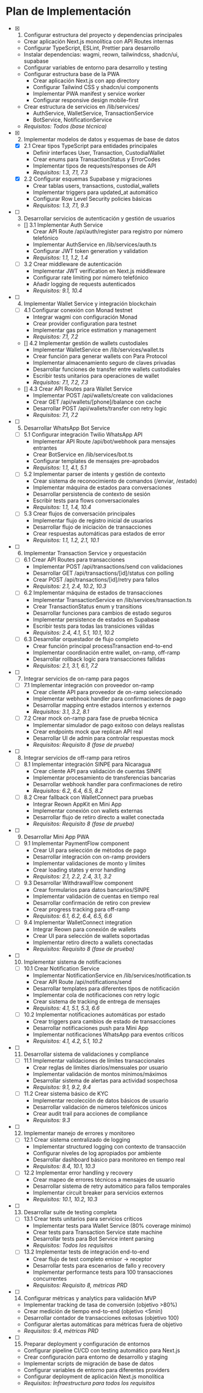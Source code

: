 # Plan de Implementación

- [x] 1. Configurar estructura del proyecto y dependencias principales

  - Crear aplicación Next.js monolítica con API Routes internas
  - Configurar TypeScript, ESLint, Prettier para desarrollo
  - Instalar dependencias: wagmi, reown, tailwindcss, shadcn/ui, supabase
  - Configurar variables de entorno para desarrollo y testing
  - Configurar estructura base de la PWA
    - Crear aplicación Next.js con app directory
    - Configurar Tailwind CSS y shadcn/ui components
    - Implementar PWA manifest y service worker
    - Configurar responsive design mobile-first
  - Crear estructura de servicios en /lib/services/
    - AuthService, WalletService, TransactionService
    - BotService, NotificationService
  - _Requisitos: Todos (base técnica)_

- [x] 2. Implementar modelos de datos y esquemas de base de datos

  - [x] 2.1 Crear tipos TypeScript para entidades principales
    - Definir interfaces User, Transaction, CustodialWallet
    - Crear enums para TransactionStatus y ErrorCodes
    - Implementar tipos de requests/responses de API
    - _Requisitos: 1.3, 7.1, 7.3_
  - [x] 2.2 Configurar esquemas Supabase y migraciones
    - Crear tablas users, transactions, custodial_wallets
    - Implementar triggers para updated_at automático
    - Configurar Row Level Security policies básicas
    - _Requisitos: 1.3, 7.1, 9.3_

- [ ] 3. Desarrollar servicios de autenticación y gestión de usuarios

  - [] 3.1 Implementar Auth Service
    - Crear API Route /api/auth/register para registro por número telefónico
    - Implementar AuthService en /lib/services/auth.ts
    - Configurar JWT token generation y validation
    - _Requisitos: 1.1, 1.2, 1.4_
  - [ ] 3.2 Crear middleware de autenticación
    - Implementar JWT verification en Next.js middleware
    - Configurar rate limiting por número telefónico
    - Añadir logging de requests autenticados
    - _Requisitos: 9.1, 10.4_

- [ ] 4. Implementar Wallet Service y integración blockchain

  - [ ] 4.1 Configurar conexión con Monad testnet
    - Integrar wagmi con configuración Monad
    - Crear provider configuration para testnet
    - Implementar gas price estimation y management
    - _Requisitos: 7.1, 7.2_
  - [] 4.2 Implementar gestión de wallets custodiales
    - Implementar WalletService en /lib/services/wallet.ts
    - Crear función para generar wallets con Para Protocol
    - Implementar almacenamiento seguro de claves privadas
    - Desarrollar funciones de transfer entre wallets custodiales
    - Escribir tests unitarios para operaciones de wallet
    - _Requisitos: 7.1, 7.2, 7.3_
  - [] 4.3 Crear API Routes para Wallet Service
    - Implementar POST /api/wallets/create con validaciones
    - Crear GET /api/wallets/[phone]/balance con cache
    - Desarrollar POST /api/wallets/transfer con retry logic
    - _Requisitos: 7.1, 7.2_

- [ ] 5. Desarrollar WhatsApp Bot Service

  - [ ] 5.1 Configurar integración Twilio WhatsApp API
    - Implementar API Route /api/bot/webhook para mensajes entrantes
    - Crear BotService en /lib/services/bot.ts
    - Configurar templates de mensajes pre-aprobados
    - _Requisitos: 1.1, 4.1, 5.1_
  - [ ] 5.2 Implementar parser de intents y gestión de contexto
    - Crear sistema de reconocimiento de comandos (/enviar, /estado)
    - Implementar máquina de estados para conversaciones
    - Desarrollar persistencia de contexto de sesión
    - Escribir tests para flows conversacionales
    - _Requisitos: 1.1, 1.4, 10.4_
  - [ ] 5.3 Crear flujos de conversación principales
    - Implementar flujo de registro inicial de usuarios
    - Desarrollar flujo de iniciación de transacciones
    - Crear respuestas automáticas para estados de error
    - _Requisitos: 1.1, 1.2, 2.1, 10.1_

- [ ] 6. Implementar Transaction Service y orquestación

  - [ ] 6.1 Crear API Routes para transacciones
    - Implementar POST /api/transactions/send con validaciones
    - Desarrollar GET /api/transactions/[id]/status con polling
    - Crear POST /api/transactions/[id]/retry para fallos
    - _Requisitos: 2.1, 2.4, 10.2, 10.3_
  - [ ] 6.2 Implementar máquina de estados de transacciones
    - Implementar TransactionService en /lib/services/transaction.ts
    - Crear TransactionStatus enum y transitions
    - Desarrollar funciones para cambios de estado seguros
    - Implementar persistence de estados en Supabase
    - Escribir tests para todas las transiciones válidas
    - _Requisitos: 2.4, 4.1, 5.1, 10.1, 10.2_
  - [ ] 6.3 Desarrollar orquestador de flujo completo
    - Crear función principal processTransaction end-to-end
    - Implementar coordinación entre wallet, on-ramp, off-ramp
    - Desarrollar rollback logic para transacciones fallidas
    - _Requisitos: 2.1, 3.1, 6.1, 7.2_

- [ ] 7. Integrar servicios de on-ramp para pagos

  - [ ] 7.1 Implementar integración con proveedor on-ramp
    - Crear cliente API para proveedor de on-ramp seleccionado
    - Implementar webhook handler para confirmaciones de pago
    - Desarrollar mapping entre estados internos y externos
    - _Requisitos: 3.1, 3.2, 8.1_
  - [ ] 7.2 Crear mock on-ramp para fase de prueba técnica
    - Implementar simulador de pago exitoso con delays realistas
    - Crear endpoints mock que replican API real
    - Desarrollar UI de admin para controlar respuestas mock
    - _Requisitos: Requisito 8 (fase de prueba)_

- [ ] 8. Integrar servicios de off-ramp para retiros

  - [ ] 8.1 Implementar integración SINPE para Nicaragua
    - Crear cliente API para validación de cuentas SINPE
    - Implementar procesamiento de transferencias bancarias
    - Desarrollar webhook handler para confirmaciones de retiro
    - _Requisitos: 6.2, 6.4, 6.5, 8.2_
  - [ ] 8.2 Crear fallback con WalletConnect para pruebas
    - Integrar Reown AppKit en Mini App
    - Implementar conexión con wallets externas
    - Desarrollar flujo de retiro directo a wallet conectada
    - _Requisitos: Requisito 8 (fase de prueba)_

- [ ] 9. Desarrollar Mini App PWA

  - [ ] 9.1 Implementar PaymentFlow component
    - Crear UI para selección de métodos de pago
    - Desarrollar integración con on-ramp providers
    - Implementar validaciones de monto y límites
    - Crear loading states y error handling
    - _Requisitos: 2.1, 2.2, 2.4, 3.1, 3.2_
  - [ ] 9.3 Desarrollar WithdrawalFlow component
    - Crear formularios para datos bancarios/SINPE
    - Implementar validación de cuentas en tiempo real
    - Desarrollar confirmación de retiro con preview
    - Crear progress tracking para off-ramp
    - _Requisitos: 6.1, 6.2, 6.4, 6.5, 6.6_
  - [ ] 9.4 Implementar WalletConnect integration
    - Integrar Reown para conexión de wallets
    - Crear UI para selección de wallets soportadas
    - Implementar retiro directo a wallets conectadas
    - _Requisitos: Requisito 8 (fase de prueba)_

- [ ] 10. Implementar sistema de notificaciones

  - [ ] 10.1 Crear Notification Service
    - Implementar NotificationService en /lib/services/notification.ts
    - Crear API Route /api/notifications/send
    - Desarrollar templates para diferentes tipos de notificación
    - Implementar cola de notificaciones con retry logic
    - Crear sistema de tracking de entrega de mensajes
    - _Requisitos: 4.1, 5.1, 5.3, 6.6_
  - [ ] 10.2 Implementar notificaciones automáticas por estado
    - Crear triggers para cambios de estado de transacciones
    - Desarrollar notificaciones push para Mini App
    - Implementar notificaciones WhatsApp para eventos críticos
    - _Requisitos: 4.1, 4.2, 5.1, 10.2_

- [ ] 11. Desarrollar sistema de validaciones y compliance

  - [ ] 11.1 Implementar validaciones de límites transaccionales
    - Crear reglas de límites diarios/mensuales por usuario
    - Implementar validación de montos mínimos/máximos
    - Desarrollar sistema de alertas para actividad sospechosa
    - _Requisitos: 9.1, 9.2, 9.4_
  - [ ] 11.2 Crear sistema básico de KYC
    - Implementar recolección de datos básicos de usuario
    - Desarrollar validación de números telefónicos únicos
    - Crear audit trail para acciones de compliance
    - _Requisitos: 9.3_

- [ ] 12. Implementar manejo de errores y monitoreo

  - [ ] 12.1 Crear sistema centralizado de logging
    - Implementar structured logging con contexto de transacción
    - Configurar niveles de log apropiados por ambiente
    - Desarrollar dashboard básico para monitoreo en tiempo real
    - _Requisitos: 8.4, 10.1, 10.3_
  - [ ] 12.2 Implementar error handling y recovery
    - Crear mapeo de errores técnicos a mensajes de usuario
    - Desarrollar sistema de retry automático para fallos temporales
    - Implementar circuit breaker para servicios externos
    - _Requisitos: 10.1, 10.2, 10.3_

- [ ] 13. Desarrollar suite de testing completa

  - [ ] 13.1 Crear tests unitarios para servicios críticos
    - Implementar tests para Wallet Service (80% coverage mínimo)
    - Crear tests para Transaction Service state machine
    - Desarrollar tests para Bot Service intent parsing
    - _Requisitos: Todos los requisitos_
  - [ ] 13.2 Implementar tests de integración end-to-end
    - Crear flujo de test completo emisor → receptor
    - Desarrollar tests para escenarios de fallo y recovery
    - Implementar performance tests para 100 transacciones concurrentes
    - _Requisitos: Requisito 8, métricas PRD_

- [ ] 14. Configurar métricas y analytics para validación MVP

  - Implementar tracking de tasa de conversión (objetivo >80%)
  - Crear medición de tiempo end-to-end (objetivo <5min)
  - Desarrollar contador de transacciones exitosas (objetivo 100)
  - Configurar alertas automáticas para métricas fuera de objetivo
  - _Requisitos: 9.4, métricas PRD_

- [ ] 15. Preparar deployment y configuración de entornos
  - Configurar pipeline CI/CD con testing automático para Next.js
  - Crear configuración para entorno de desarrollo y staging
  - Implementar scripts de migración de base de datos
  - Configurar variables de entorno para diferentes providers
  - Configurar deployment de aplicación Next.js monolítica
  - _Requisitos: Infraestructura para todos los requisitos_
